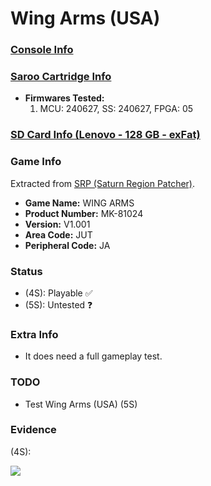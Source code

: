 # Wing Arms (USA)

### [Console Info](../../../../Info/Consoles/VA13/README.md)

### [Saroo Cartridge Info](../../../../Info/Cartridges/RetroGameParadiseStore/1.32F/README.md)

- <b>Firmwares Tested:</b>
  1. MCU: 240627, SS: 240627, FPGA: 05

### [SD Card Info (Lenovo - 128 GB - exFat)](../../../../Info/SdCards/Lenovo/128GB/exfat/README.md)

### Game Info

Extracted from [SRP (Saturn Region Patcher)](https://segaxtreme.net/resources/saturn-region-patcher.81/download).

- <b>Game Name:</b> WING ARMS
- <b>Product Number:</b> MK-81024
- <b>Version:</b> V1.001
- <b>Area Code:</b> JUT
- <b>Peripheral Code:</b> JA

### Status

- (4S): Playable :white_check_mark:
- (5S): Untested :question:

### Extra Info

- It does need a full gameplay test.

### TODO

- Test Wing Arms (USA) (5S)

### Evidence

(4S):

[![](https://img.youtube.com/vi/2eFYAXZITiY/0.jpg)](https://www.youtube.com/watch?v=2eFYAXZITiY)
